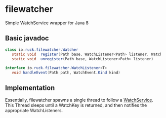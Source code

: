 filewatcher
===========

Simple WatchService wrapper for Java 8

## Basic javadoc
```java
class io.ruck.filewatcher.Watcher
   static void	register(Path base, WatchListener<Path> listener, WatchEvent.Kind<Path>... events) 
   static void	unregister(Path base, WatchListener<Path> listener) 
   
interface io.ruck.filewatcher.WatchListener<T>
   void handleEvent(Path path, WatchEvent.Kind kind)
```

## Implementation

Essentially, filewatcher spawns a single thread to follow a [WatchService](https://docs.oracle.com/javase/8/docs/api/java/nio/file/WatchService.html).  This Thread sleeps until a WatchKey is returned, and then notifies the appropriate WatchListeners.

